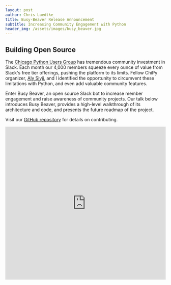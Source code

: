 ```yaml
---
layout: post
author: Chris Luedtke
title: Busy-Beaver Release Announcement
subtitle: Increasing Community Engagement with Python
header_img: /assets/images/busy_beaver.jpg
---
```


## Building Open Source

The [Chicago Python Users Group](https://www.chipy.org/) has tremendous community investment in Slack. Each month our 4,000 members squeeze every ounce of value from Slack's free tier offerings, pushing the platform to its limits. Fellow ChiPy organizer, [Aly Sivji](https://github.com/alysivji), and I identified the opportunity to circumvent these limitations with Python, and even add valuable community features.

Enter Busy Beaver, an open source Slack bot to increase member engagement and raise awareness of community projects. Our talk below introduces Busy Beaver, provides a high-level walkthrough of its architecture and code, and presents the future roadmap of the project.

Visit our [GitHub repository](https://github.com/busy-beaver-dev/busy-beaver) for details on contributing.

<iframe width="100%" height="480" src="https://www.youtube.com/embed/7dBESR_x7Kc" frameborder="0" allow="accelerometer; autoplay; encrypted-media; gyroscope; picture-in-picture" allowfullscreen></iframe>
